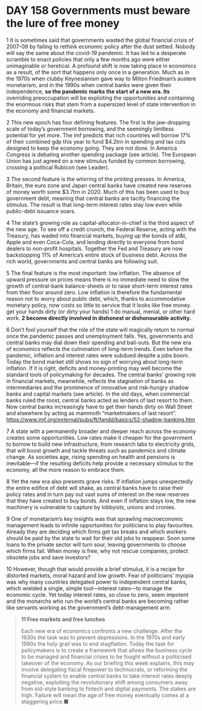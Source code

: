 # DAY 158 Governments must beware the lure of free money
1 It is sometimes said that governments wasted the global financial crisis of 2007-09 by failing to rethink economic policy after the dust settled. Nobody will say the same about the covid-19 pandemic. It has led to a desperate scramble to enact policies that only a few months ago were either unimaginable or heretical. A profound shift is now taking place in economics as a result, of the sort that happens only once in a generation. Much as in the 1970s when clubby Keynesianism gave way to Milton Friedman’s austere monetarism, and in the 1990s when central banks were given their independence, **so the pandemic marks the start of a new era. Its** overriding preoccupation will be exploiting the opportunities and containing the enormous risks that stem from a supersized level of state intervention in the economy and financial markets.

2 This new epoch has four defining features. The first is the jaw-dropping scale of today’s government borrowing, and the seemingly limitless potential for yet more. The imf predicts that rich countries will borrow 17% of their combined gdp this year to fund $4.2trn in spending and tax cuts designed to keep the economy going. They are not done. In America Congress is debating another spending package (see article). The European Union has just agreed on a new stimulus funded by common borrowing, crossing a political Rubicon (see Leader).

3 The second feature is the whirring of the printing presses. In America, Britain, the euro zone and Japan central banks have created new reserves of money worth some $3.7trn in 2020. Much of this has been used to buy government debt, meaning that central banks are tacitly financing the stimulus. The result is that long-term interest rates stay low even while public-debt issuance soars.

4 The state’s growing role as capital-allocator-in-chief is the third aspect of the new age. To see off a credit crunch, the Federal Reserve, acting with the Treasury, has waded into financial markets, buying up the bonds of at&t, Apple and even Coca-Cola, and lending directly to everyone from bond dealers to non-profit hospitals. Together the Fed and Treasury are now backstopping 11% of America’s entire stock of business debt. Across the rich world, governments and central banks are following suit.

5 The final feature is the most important: low inflation. The absence of upward pressure on prices means there is no immediate need to slow the growth of central-bank balance-sheets or to raise short-term interest rates from their floor around zero. Low inflation is therefore the fundamental reason not to worry about public debt, which, thanks to accommodative monetary policy, now costs so little to service that it looks like free money.
get your hands dirty (or dirty your hands) 1 do manual, menial, or other hard work. **2 become directly involved in dishonest or dishonourable** **activity.**

6 Don’t fool yourself that the role of the state will magically return to normal once the pandemic passes and unemployment falls. Yes, governments and central banks may dial down their spending and bail-outs. But the new era of economics reflects the culmination of long-term trends. Even before the pandemic, inflation and interest rates were subdued despite a jobs boom. Today the bond market still shows no sign of worrying about long-term inflation. If it is right, deficits and money-printing may well become the standard tools of policymaking for decades. The central banks’ growing role in financial markets, meanwhile, reflects the stagnation of banks as intermediaries and the prominence of innovative and risk-hungry shadow banks and capital markets (see article). In the old days, when commercial banks ruled the roost, central banks acted as lenders of last resort to them. Now central banks increasingly have to get their hands dirty on Wall Street and elsewhere by acting as mammoth “marketmakers of last resort”.
https://www.imf.org/external/pubs/ft/fandd/basics/52-shadow-banking.htm

7 A state with a permanently broader and deeper reach across the economy creates some opportunities. Low rates make it cheaper for the government to borrow to build new infrastructure, from research labs to electricity grids, that will boost growth and tackle threats such as pandemics and climate change. As societies age, rising spending on health and pensions is inevitable—if the resulting deficits help provide a necessary stimulus to the economy, all the more reason to embrace them.

8 Yet the new era also presents grave risks. If inflation jumps unexpectedly the entire edifice of debt will shake, as central banks have to raise their policy rates and in turn pay out vast sums of interest on the new reserves that they have created to buy bonds. And even if inflation stays low, the new machinery is vulnerable to capture by lobbyists, unions and cronies.

9 One of monetarism’s key insights was that sprawling macroeconomic management leads to infinite opportunities for politicians to play favourites. Already they are deciding which firms get tax breaks and which workers should be paid by the state to wait for their old jobs to reappear. Soon some loans to the private sector will turn sour, leaving governments to choose which firms fail. When money is free, why not rescue companies, protect obsolete jobs and save investors?

10 However, though that would provide a brief stimulus, it is a recipe for distorted markets, moral hazard and low growth. Fear of politicians’ myopia was why many countries delegated power to independent central banks, which wielded a single, simple tool—interest rates—to manage the economic cycle. Yet today interest rates, so close to zero, seem impotent and the monarchs who run the world’s central banks are becoming rather like servants working as the government’s debt-management arm.

> **11 Free markets and free lunches**
>
> Each new era of economics confronts a new challenge. After the 1930s the task was to prevent depressions. In the 1970s and early 1980s the holy grail was to end stagflation. Today the task for policymakers is to create a framework that allows the business cycle to be managed and financial crises to be fought without a politicised takeover of the economy. As our briefing this week explains, this may involve delegating fiscal firepower to technocrats, or reforming the financial system to enable central banks to take interest rates deeply negative, exploiting the revolutionary shift among consumers away from old-style banking to fintech and digital payments. The stakes are high. Failure will mean the age of free money eventually comes at a staggering price.■
>

